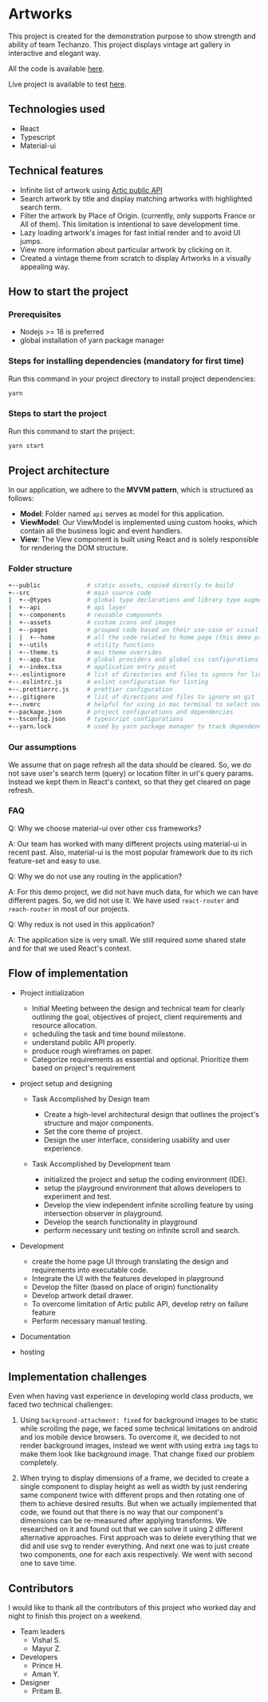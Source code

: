 # Artworks

This project is created for the demonstration purpose to show strength and ability of team Techanzo. This project displays vintage art gallery in interactive and elegant way.

All the code is available [here](https://github.com/Techanzo/artworks).

Live project is available to test [here](https://tiny-heliotrope-3ce7f1.netlify.app).

## Technologies used

- React
- Typescript
- Material-ui

## Technical features

- Infinite list of artwork using [Artic public API](https://api.artic.edu)
- Search artwork by title and display matching artworks with highlighted search term.
- Filter the artwork by Place of Origin. (currently, only supports France or All of them). This limitation is intentional to save development time.
- Lazy loading artwork's images for fast initial render and to avoid UI jumps.
- View more information about particular artwork by clicking on it.
- Created a vintage theme from scratch to display Artworks in a visually appealing way.

## How to start the project

### Prerequisites

- Nodejs >= 18 is preferred
- global installation of yarn package manager

### Steps for installing dependencies (mandatory for first time)

Run this command in your project directory to install project dependencies:

```sh
yarn
```

### Steps to start the project

Run this command to start the project:

```sh
yarn start
```

## Project architecture

In our application, we adhere to the **MVVM pattern**, which is structured as follows:

- **Model**: Folder named `api` serves as model for this application.
- **ViewModel**: Our ViewModel is implemented using custom hooks, which contain all the business logic and event handlers.
- **View**: The View component is built using React and is solely responsible for rendering the DOM structure.

### Folder structure

```sh
+--public             # static assets, copied directly to build
+--src                # main source code
|  +--@types          # global type declarations and library type augmentations
|  +--api             # api layer
|  +--components      # reusable components
|  +--assets          # custom icons and images
|  +--pages           # grouped code based on their use-case or visual separation
|  |  +--home         # all the code related to home page (this demo project does not have other pages)
|  +--utils           # utility functions
|  +--theme.ts        # mui theme overrides
|  +--app.tsx         # global providers and global css configurations
|  +--index.tsx       # application entry point
+--.eslintignore      # list of directories and files to ignore for linting
+--.eslintrc.js       # eslint configuration for linting
+--.prettierrc.js     # prettier configuration
+--.gitignore         # list of directions and files to ignore on git
+--.nvmrc             # helpful for using in mac terminal to select node version
+--package.json       # project configurations and dependencies
+--tsconfig.json      # typescript configurations
+--yarn.lock          # used by yarn package manager to track dependency versions
```

### Our assumptions

We assume that on page refresh all the data should be cleared. So, we do not save user's search term (query) or location filter in url's query params. Instead we kept them in React's context, so that they get cleared on page refresh.

### FAQ

Q: Why we choose material-ui over other css frameworks?

A: Our team has worked with many different projects using material-ui in recent past. Also, material-ui is the most popular framework due to its rich feature-set and easy to use.

Q: Why we do not use any routing in the application?

A: For this demo project, we did not have much data, for which we can have different pages. So, we did not use it. We have used `react-router` and `reach-router` in most of our projects.

Q: Why redux is not used in this application?

A: The application size is very small. We still required some shared state and for that we used React's context.

## Flow of implementation

- Project initialization

  - Initial Meeting between the design and technical team for clearly outlining the goal, objectives of project, client requirements and resource allocation.
  - scheduling the task and time bound milestone.
  - understand public API properly.
  - produce rough wireframes on paper.
  - Categorize requirements as essential and optional. Prioritize them based on project's requirement

- project setup and designing

  - Task Accomplished by Design team

    - Create a high-level architectural design that outlines the project's structure and major components.
    - Set the core theme of project.
    - Design the user interface, considering usability and user experience.

  - Task Accomplished by Development team
    - initialized the project and setup the coding environment (IDE).
    - setup the playground environment that allows developers to experiment and test.
    - Develop the view independent infinite scrolling feature by using intersection observer in playground.
    - Develop the search functionality in playground
    - perform necessary unit testing on infinite scroll and search.

- Development

  - create the home page UI through translating the design and requirements into executable code.
  - Integrate the UI with the features developed in playground
  - Develop the filter (based on place of origin) functionality
  - Develop artwork detail drawer.
  - To overcome limitation of Artic public API, develop retry on failure feature
  - Perform necessary manual testing.

- Documentation

- hosting

## Implementation challenges

Even when having vast experience in developing world class products, we faced two technical challenges:

1. Using `background-attachment: fixed` for background images to be static while scrolling the page, we faced some technical limitations on android and ios mobile device browsers. To overcome it, we decided to not render background images, instead we went with using extra `img` tags to make them look like background image. That change fixed our problem completely.

2. When trying to display dimensions of a frame, we decided to create a single component to display height as well as width by just rendering same component twice with different props and then rotating one of them to achieve desired results. But when we actually implemented that code, we found out that there is no way that our component's dimensions can be re-measured after applying transforms. We researched on it and found out that we can solve it using 2 different alternative approaches. First approach was to delete everything that we did and use svg to render everything. And next one was to just create two components, one for each axis respectively. We went with second one to save time.

## Contributors

I would like to thank all the contributors of this project who worked day and night to finish this project on a weekend.

- Team leaders
  - Vishal S.
  - Mayur Z.
- Developers
  - Prince H.
  - Aman Y.
- Designer
  - Pritam B.
